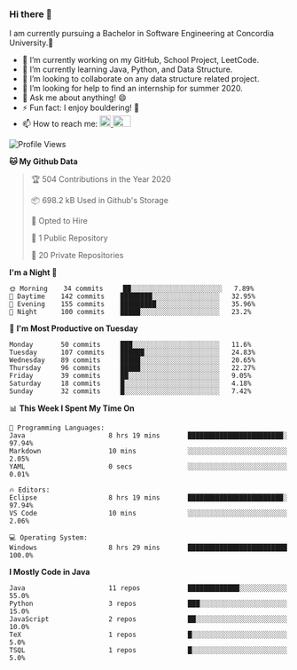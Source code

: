### Hi there 👋
I am currently pursuing a Bachelor in Software Engineering at Concordia University.🏫

- 🔭 I’m currently working on my GitHub, School Project, LeetCode.
- 🌱 I’m currently learning Java, Python, and Data Structure.
- 👯 I’m looking to collaborate on any data structure related project.
- 🤔 I’m looking for help to find an internship for summer 2020.
- 💬 Ask me about anything! 😄
- ⚡ Fun fact: I enjoy bouldering! 🧗‍
- 📫 How to reach me: <a href="https://www.linkedin.com/in/siu-tong-ye/" target="_blank"> <img width="20px" width="32" src="https://cdn.jsdelivr.net/npm/simple-icons@v3/icons/linkedin.svg" /> </a> <a href="mailto:SiuTongYe@gmail.com" target="_blank"> <img height="20" width="32" src="https://cdn.jsdelivr.net/npm/simple-icons@v3/icons/gmail.svg" /> </a>

<!--START_SECTION:waka-->
![Profile Views](http://img.shields.io/badge/Profile%20Views-368-blue)

**🐱 My Github Data** 

> 🏆 504 Contributions in the Year 2020
 > 
> 📦 698.2 kB Used in Github's Storage 
 > 
> 💼 Opted to Hire
 > 
> 📜 1 Public Repository 
 > 
> 🔑 20 Private Repositories 

**I'm a Night 🦉** 

```text
🌞 Morning    34 commits     ██░░░░░░░░░░░░░░░░░░░░░░░   7.89% 
🌆 Daytime    142 commits    ████████░░░░░░░░░░░░░░░░░   32.95% 
🌃 Evening    155 commits    █████████░░░░░░░░░░░░░░░░   35.96% 
🌙 Night      100 commits    █████░░░░░░░░░░░░░░░░░░░░   23.2%

```
📅 **I'm Most Productive on Tuesday** 

```text
Monday       50 commits     ███░░░░░░░░░░░░░░░░░░░░░░   11.6% 
Tuesday      107 commits    ██████░░░░░░░░░░░░░░░░░░░   24.83% 
Wednesday    89 commits     █████░░░░░░░░░░░░░░░░░░░░   20.65% 
Thursday     96 commits     █████░░░░░░░░░░░░░░░░░░░░   22.27% 
Friday       39 commits     ██░░░░░░░░░░░░░░░░░░░░░░░   9.05% 
Saturday     18 commits     █░░░░░░░░░░░░░░░░░░░░░░░░   4.18% 
Sunday       32 commits     █░░░░░░░░░░░░░░░░░░░░░░░░   7.42%

```


📊 **This Week I Spent My Time On** 

```text
💬 Programming Languages: 
Java                     8 hrs 19 mins       ████████████████████████░   97.94% 
Markdown                 10 mins             ░░░░░░░░░░░░░░░░░░░░░░░░░   2.05% 
YAML                     0 secs              ░░░░░░░░░░░░░░░░░░░░░░░░░   0.01%

🔥 Editors: 
Eclipse                  8 hrs 19 mins       ████████████████████████░   97.94% 
VS Code                  10 mins             ░░░░░░░░░░░░░░░░░░░░░░░░░   2.06%

💻 Operating System: 
Windows                  8 hrs 29 mins       █████████████████████████   100.0%

```

**I Mostly Code in Java** 

```text
Java                     11 repos            █████████████░░░░░░░░░░░░   55.0% 
Python                   3 repos             ███░░░░░░░░░░░░░░░░░░░░░░   15.0% 
JavaScript               2 repos             ██░░░░░░░░░░░░░░░░░░░░░░░   10.0% 
TeX                      1 repos             █░░░░░░░░░░░░░░░░░░░░░░░░   5.0% 
TSQL                     1 repos             █░░░░░░░░░░░░░░░░░░░░░░░░   5.0%

```



<!--END_SECTION:waka-->
